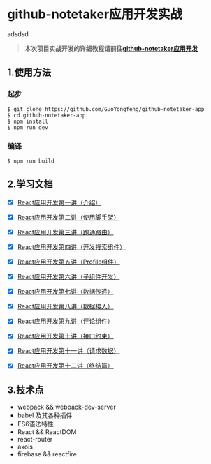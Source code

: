 # github-notetaker应用开发实战
adsdsd
> **本次项目实战开发的详细教程请前往[github-notetaker应用开发](http://guoyongfeng.github.io/idoc/html/React%E8%AF%BE%E7%A8%8B%E4%B8%93%E9%A2%98/github-notetaker%E5%BA%94%E7%94%A8%E5%BC%80%E5%8F%91.html)**

## 1.使用方法

### 起步
```
$ git clone https://github.com/GuoYongfeng/github-notetaker-app
$ cd github-notetaker-app
$ npm install
$ npm run dev
```

### 编译
```
$ npm run build
```

## 2.学习文档

- [x] [React应用开发第一讲（介绍）](./docs/React应用开发第一讲（介绍）.md)
- [x] [React应用开发第二讲（使用脚手架）](./docs/React应用开发第二讲（使用脚手架）.md)
- [x] [React应用开发第三讲（跑通路由）](./docs/React应用开发第三讲（跑通路由）.md)
- [x] [React应用开发第四讲（开发搜索组件）](./docs/React应用开发第四讲（开发搜索组件）.md)
- [x] [React应用开发第五讲（Profile组件）](./docs/React应用开发第五讲（Profile组件）.md)
- [x] [React应用开发第六讲（子组件开发）](./docs/React应用开发第六讲（子组件开发）.md)
- [x] [React应用开发第七讲（数据传递）](./docs/React应用开发第七讲（数据传递）.md)
- [x] [React应用开发第八讲（数据接入）](./docs/React应用开发第八讲（数据接入）.md)
- [x] [React应用开发第九讲（评论组件）](./docs/React应用开发第九讲（评论组件）.md)
- [x] [React应用开发第十讲（接口约束）](./docs/React应用开发第十讲（接口约束）.md)
- [x] [React应用开发第十一讲（请求数据）](./docs/React应用开发第十一讲（请求数据）.md)
- [x] [React应用开发第十二讲（终结篇）](./docs/React应用开发第十二讲（终结篇）.md)


## 3.技术点

- webpack && webpack-dev-server
- babel 及其各种插件
- ES6语法特性
- React && ReactDOM
- react-router
- axois
- firebase && reactfire
